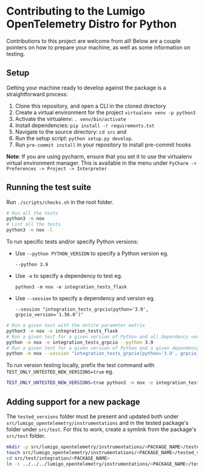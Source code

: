 # Contributing to the Lumigo OpenTelemetry Distro for Python

Contributions to this project are welcome from all!
Below are a couple pointers on how to prepare your machine, as well as some information on testing.

## Setup

Getting your machine ready to develop against the package is a straightforward process:

1. Clone this repository, and open a CLI in the cloned directory
1. Create a virtual environment for the project `virtualenv venv -p python3`
1. Activate the virtualenv: `. venv/bin/activate`
1. Install dependencies: `pip install -r requirements.txt`
1. Navigate to the source directory: `cd src` and
1. Run the setup script: `python setup.py develop`.
1. Run `pre-commit install` in your repository to install pre-commit hooks

**Note**: If you are using pycharm, ensure that you set it to use the virtualenv virtual environment manager. This is available in the menu under `PyCharm -> Preferences -> Project -> Interpreter`

## Running the test suite

Run `./scripts/checks.sh` in the root folder.

```sh
# Run all the tests
python3 -m nox
# List all the tests
python3 -m nox -l
```

To run specific tests and/or specify Python versions:

* Use `--python PYTHON_VERSION` to specify a Python version eg.

    `--python 3.9`
* Use `-e` to specify a dependency to test eg.

    `python3 -m nox -e integration_tests_flask`
* Use `--session` to specify a dependency and version eg.

    `--session "integration_tests_grpcio(python='3.9', grpcio_version='1.56.0')"`

```sh
# Run a given test with the entire parameter matrix
python3 -m nox -e integration_tests_flask
# Run a given test for a given version of Python and all dependency versions
python -m nox -e integration_tests_grpcio --python 3.9
# Run a given test for a given version of Python and a given dependency version
python -m nox --session "integration_tests_grpcio(python='3.9', grpcio_version='1.56.0')"
```

To run version testing locally, prefix the test command with `TEST_ONLY_UNTESTED_NEW_VERSIONS=true` eg.

```sh
TEST_ONLY_UNTESTED_NEW_VERSIONS=true python3 -m nox -e integration_tests_flask`
```

## Adding support for a new package

The `tested_versions` folder must be present and updated both under `src/lumigo_opentelemetry/instrumentations` and in the tested package's folder under `src/test`. For this to work, create a symlink from the package's `src/test` folder.

```sh
mkdir -p src/lumigo_opentelemetry/instrumentations/<PACKAGE_NAME>/tested_versions
touch src/lumigo_opentelemetry/instrumentations/<PACKAGE_NAME>/tested_versions/<PACKAGE_NAME>
cd src/test/integration/<PACKAGE_NAME>
ln -s ../../../lumigo_opentelemetry/instrumentations/<PACKAGE_NAME>/tested_versions tested_versions
```
